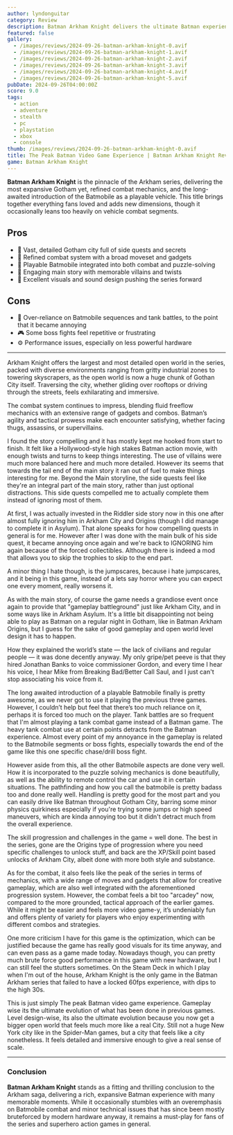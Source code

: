 ```yaml
---
author: lyndonguitar
category: Review
description: Batman Arkham Knight delivers the ultimate Batman experience with an expansive Gotham, refined combat, and the long-awaited Batmobile, though it occasionally leans too heavily on vehicle segments.
featured: false
gallery:
  - /images/reviews/2024-09-26-batman-arkham-knight-0.avif
  - /images/reviews/2024-09-26-batman-arkham-knight-1.avif
  - /images/reviews/2024-09-26-batman-arkham-knight-2.avif
  - /images/reviews/2024-09-26-batman-arkham-knight-3.avif
  - /images/reviews/2024-09-26-batman-arkham-knight-4.avif
  - /images/reviews/2024-09-26-batman-arkham-knight-5.avif
pubDate: 2024-09-26T04:00:00Z
score: 9.0
tags:
  - action
  - adventure
  - stealth
  - pc
  - playstation
  - xbox
  - console
thumb: /images/reviews/2024-09-26-batman-arkham-knight-0.avif
title: The Peak Batman Video Game Experience | Batman Arkham Knight Review
game: Batman Arkham Knight
---
```


**Batman Arkham Knight** is the pinnacle of the Arkham series, delivering the most expansive Gotham yet, refined combat mechanics, and the long-awaited introduction of the Batmobile as a playable vehicle. This title brings together everything fans loved and adds new dimensions, though it occasionally leans too heavily on vehicle combat segments.

## Pros
- 🌆 Vast, detailed Gotham city full of side quests and secrets  
- 🦇 Refined combat system with a broad moveset and gadgets  
- 🚗 Playable Batmobile integrated into both combat and puzzle-solving  
- 🎯 Engaging main story with memorable villains and twists  
- 🎨 Excellent visuals and sound design pushing the series forward  

## Cons
- 🚙 Over-reliance on Batmobile sequences and tank battles, to the point that it became annoying  
- 🎮 Some boss fights feel repetitive or frustrating  
- ⚙️ Performance issues, especially on less powerful hardware  

---

Arkham Knight offers the largest and most detailed open world in the series, packed with diverse environments ranging from gritty industrial zones to towering skyscrapers, as the open world is now a huge chunk of Gothan City itself. Traversing the city, whether gliding over rooftops or driving through the streets, feels exhilarating and immersive.

The combat system continues to impress, blending fluid freeflow mechanics with an extensive range of gadgets and combos. Batman’s agility and tactical prowess make each encounter satisfying, whether facing thugs, assassins, or supervillains.

I found the story compelling and it has mostly kept me hooked from start to finish. It felt like a Hollywood-style high stakes Batman action movie, with enough twists and turns to keep things interesting. The use of villains were much more balanced here and much more detailed. However its seems that towards the tail end of the main story it ran out of fuel to make things interesting for me. Beyond the Main storyline, the side quests feel like they're an integral part of the main story, rather than just optional distractions. This side quests compelled me to actually complete them instead of ignoring most of them.

At first, I was actually invested in the Riddler side story now in this one after almost fully ignoring him in Arkham City and Origins (though I did manage to complete it in Asylum). That alone speaks for how compelling quests in general is for me. However after I was done with the main bulk of his side quest, it became annoying once again and we're back to IGNORING him again because of the forced collectibles. Although there is indeed a mod that allows you to skip the trophies to skip to the end part.

A minor thing I hate though, is the jumpscares, because i hate jumpscares, and it being in this game, instead of a lets say horror where you can expect one every moment, really worsens it.

As with the main story, of course the game needs a grandiose event once again to provide that "gameplay battleground" just like Arkham City, and in some ways like in Arkham Asylum. It's a little bit disappointing not being able to play as Batman on a regular night in Gotham, like in Batman Arkham Origins, but I guess for the sake of good gameplay and open world level design it has to happen.

How they explained the world’s state — the lack of civilians and regular people — it was done decently anyway. My only gripe/pet peeve is that they hired Jonathan Banks to voice commissioner Gordon, and every time I hear his voice, I hear Mike from Breaking Bad/Better Call Saul, and I just can't stop associating his voice from it.

The long awaited introduction of a playable Batmobile finally is pretty awesome, as we never got to use it playing the previous three games. However, I couldn’t help but feel that there’s too much reliance on it, perhaps it is forced too much on the player. Tank battles are so frequent that I'm almost playing a tank combat game instead of a Batman game. The heavy tank combat use at certain points detracts from the Batman experience. Almost every point of my annoyance in the gameplay is related to the Batmobile segments or boss fights, especially towards the end of the game like this one specific chase/drill boss fight.

However aside from this, all the other Batmobile aspects are done very well. How it is incorporated to the puzzle solving mechanics is done beautifully, as well as the ability to remote control the car and use it in certain situations. The pathfinding and how you call the batmobile is pretty badass too and done really well. Handling is pretty good for the most part and you can easily drive like Batman throughout Gotham City, barring some minor physics quirkiness especially if you're trying some jumps or high speed maneuvers, which are kinda annoying too but it didn't detract much from the overall experience.

The skill progression and challenges in the game = well done. The best in the series, gone are the Origins type of progression where you need specific challenges to unlock stuff, and back are the XP/Skill point based unlocks of Arkham City, albeit done with more both style and substance.

As for the combat, it also feels like the peak of the series in terms of mechanics, with a wide range of moves and gadgets that allow for creative gameplay, which are also well integrated with the aforementioned progression system. However, the combat feels a bit too "arcadey" now, compared to the more grounded, tactical approach of the earlier games. While it might be easier and feels more video game-y, it’s undeniably fun and offers plenty of variety for players who enjoy experimenting with different combos and strategies.

One more criticism I have for this game is the optimization, which can be justified because the game has really good visuals for its time anyway, and can even pass as a game made today. Nowadays though, you can pretty much brute force good performance in this game with new hardware, but I can still feel the stutters sometimes. On the Steam Deck in which I play when I'm out of the house, Arkham Knight is the only game in the Batman Arkham series that failed to have a locked 60fps experience, with dips to the high 30s.

This is just simply The peak Batman video game experience. Gameplay wise its the ultimate evolution of what has been done in previous games. Level design-wise, its also the ultimate evolution because you now get a bigger open world that feels much more like a real City. Still not a huge New York city like in the Spider-Man games, but a city that feels like a city nonetheless. It feels detailed and immersive enough to give a real sense of scale.

---

### Conclusion

**Batman Arkham Knight** stands as a fitting and thrilling conclusion to the Arkham saga, delivering a rich, expansive Batman experience with many memorable moments. While it occasionally stumbles with an overemphasis on Batmobile combat and minor technical issues that has since been mostly bruteforced by modern hardware anyway, it remains a must-play for fans of the series and superhero action games in general.

